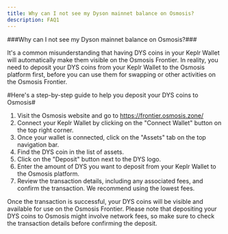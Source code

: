 ```yaml
---
title: Why can I not see my Dyson mainnet balance on Osmosis?
description: FAQ1
---
```

###Why can I not see my Dyson mainnet balance on Osmosis?###

It's a common misunderstanding that having DYS coins in your Keplr Wallet will automatically make them visible on the Osmosis Frontier. In reality, you need to deposit your DYS coins from your Keplr Wallet to the Osmosis platform first, before you can use them for swapping or other activities on the Osmosis Frontier.

#Here's a step-by-step guide to help you deposit your DYS coins to Osmosis#

1. Visit the Osmosis website and go to https://frontier.osmosis.zone/
2. Connect your Keplr Wallet by clicking on the "Connect Wallet" button on the top right corner.
3. Once your wallet is connected, click on the "Assets" tab on the top navigation bar.
4. Find the DYS coin in the list of assets. 
5. Click on the "Deposit" button next to the DYS logo.
6. Enter the amount of DYS you want to deposit from your Keplr Wallet to the Osmosis platform.
7. Review the transaction details, including any associated fees, and confirm the transaction. We recommend using the lowest fees.

Once the transaction is successful, your DYS coins will be visible and available for use on the Osmosis Frontier. Please note that depositing your DYS coins to Osmosis might involve network fees, so make sure to check the transaction details before confirming the deposit.

